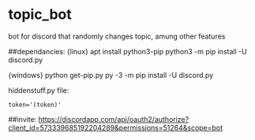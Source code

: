 # topic_bot
bot for discord that randomly changes topic, amung other features 

##dependancies: 
{linux}
apt install python3-pip
python3 -m pip install -U discord.py

{windows}
python get-pip.py
py -3 -m pip install -U discord.py

hiddenstuff.py file:
```
token='(token)'
```

##invite:
https://discordapp.com/api/oauth2/authorize?client_id=573339685192204289&permissions=51264&scope=bot
